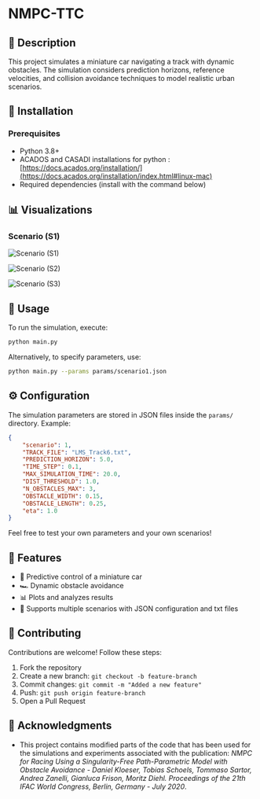 # NMPC-TTC 


## 📌 Description
This project simulates a miniature car navigating a track with dynamic obstacles. The simulation considers prediction horizons, reference velocities, and collision avoidance techniques to model realistic urban scenarios.

## 🚀 Installation

### Prerequisites
- Python 3.8+
- ACADOS and CASADI installations for python :  [https://docs.acados.org/installation/](https://docs.acados.org/installation/index.html#linux-mac)
- Required dependencies (install with the command below)

## 📊 Visualizations
### Scenario (S1)

![Scenario (S1)](files/simulation_s1.gif)

![Scenario (S2)](files/simulation_s2.gif)

![Scenario (S3)](files/simulation_s3.gif)




## 🔧 Usage
To run the simulation, execute:
```bash
python main.py
```
Alternatively, to specify parameters, use:
```bash
python main.py --params params/scenario1.json
```

## ⚙️ Configuration
The simulation parameters are stored in JSON files inside the `params/` directory. Example:
```json
{
    "scenario": 1,
    "TRACK_FILE": "LMS_Track6.txt",
    "PREDICTION_HORIZON": 5.0,
    "TIME_STEP": 0.1,
    "MAX_SIMULATION_TIME": 20.0,
    "DIST_THRESHOLD": 1.0,
    "N_OBSTACLES_MAX": 3,
    "OBSTACLE_WIDTH": 0.15,
    "OBSTACLE_LENGTH": 0.25,
    "eta": 1.0
}
```
Feel free to test your own parameters and your own scenarios!

## 🌟 Features
- 🚀 Predictive control of a miniature car
- 🏎️ Dynamic obstacle avoidance 
- 📊 Plots and analyzes results
- 🔁 Supports multiple scenarios with JSON configuration and txt files

## 🤝 Contributing
Contributions are welcome! Follow these steps:
1. Fork the repository
2. Create a new branch: `git checkout -b feature-branch`
3. Commit changes: `git commit -m "Added a new feature"`
4. Push: `git push origin feature-branch`
5. Open a Pull Request


## 🙌 Acknowledgments
- This project contains modified parts of the code that has been used for the simulations and experiments associated with the 
publication: *NMPC for Racing Using a Singularity-Free Path-Parametric Model with Obstacle Avoidance - Daniel Kloeser, Tobias Schoels, Tommaso Sartor, Andrea Zanelli, Gianluca Frison, Moritz Diehl. Proceedings of the 21th IFAC World Congress, Berlin, Germany - July 2020*. 

